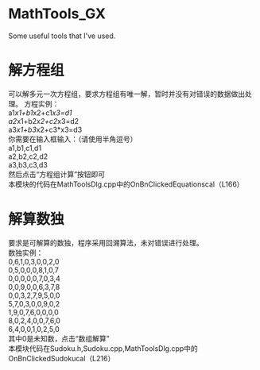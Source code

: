 # MathTools_GX
Some useful tools that I've used.
# 解方程组
可以解多元一次方程组，要求方程组有唯一解，暂时并没有对错误的数据做出处理。
方程实例：  
a1*x1+b1*x2+c1*x3=d1  
a2*x1+b2*x2+c2*x3=d2  
a3*x1+b3*x2+c3*x3=d3  
你需要在输入框输入：（请使用半角逗号）  
a1,b1,c1,d1  
a2,b2,c2,d2  
a3,b3,c3,d3  
然后点击“方程组计算”按钮即可  
本模块的代码在MathToolsDlg.cpp中的OnBnClickedEquationscal（L166）
# 解算数独
要求是可解算的数独，程序采用回溯算法，未对错误进行处理。  
数独实例：  
0,6,1,0,3,0,0,2,0  
0,5,0,0,0,8,1,0,7  
0,0,0,0,0,7,0,3,4  
0,0,9,0,0,6,3,7,8  
0,0,3,2,7,9,5,0,0  
5,7,0,3,0,0,9,0,2  
1,9,0,7,6,0,0,0,0  
8,0,2,4,0,0,7,6,0  
6,4,0,0,1,0,2,5,0  
其中0是未知数，点击“数组解算”  
本模块代码在Sudoku.h,Sudoku.cpp,MathToolsDlg.cpp中的OnBnClickedSudokucal（L216）
